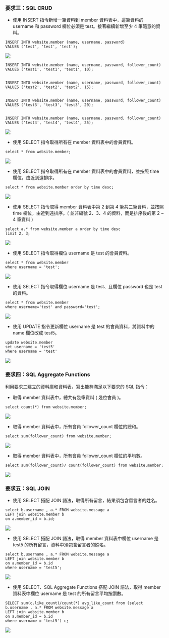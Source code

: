 ### 要求三：SQL CRUD

*  使⽤ INSERT 指令新增⼀筆資料到 member 資料表中，這筆資料的 username 和 password 欄位必須是 test。接著繼續新增⾄少 4 筆隨意的資料。

```mysql=
INSERT INTO website.member (name, username, password)
VALUES ('test', 'test', 'test');
```
![](https://github.com/stella0320/JiaXinWeHelpApplication.github.io/blob/main/docs/task/week5/image/image3-1.png)

```mysql=
INSERT INTO website.member (name, username, password, follower_count)
VALUES ('test1', 'test1', 'test1', 10);


INSERT INTO website.member (name, username, password, follower_count)
VALUES ('test2', 'test2', 'test2', 15);


INSERT INTO website.member (name, username, password, follower_count)
VALUES ('test3', 'test3', 'test3', 20);


INSERT INTO website.member (name, username, password, follower_count)
VALUES ('test4', 'test4', 'test4', 25);
```

![](https://github.com/stella0320/JiaXinWeHelpApplication.github.io/blob/main/docs/task/week5/image/image3-1-1.png)



* 使⽤ SELECT 指令取得所有在 member 資料表中的會員資料。

```mysql=
select * from website.member;
```
![](https://github.com/stella0320/JiaXinWeHelpApplication.github.io/blob/main/docs/task/week5/image/image3-2.png)


* 使⽤ SELECT 指令取得所有在 member 資料表中的會員資料，並按照 time 欄位，由近到遠排序。

```mysql=
select * from website.member order by time desc;
```
![](https://github.com/stella0320/JiaXinWeHelpApplication.github.io/blob/main/docs/task/week5/image/image3-3.png)

* 使⽤ SELECT 指令取得 member 資料表中第 2 到第 4 筆共三筆資料，並按照 time 欄位，由近到遠排序。( 並非編號 2、3、4 的資料，⽽是排序後的第 2 ~ 4 筆資料 )

```mysql=
select a.* from website.member a order by time desc
limit 2, 3;
```
![](https://github.com/stella0320/JiaXinWeHelpApplication.github.io/blob/main/docs/task/week5/image/image3-4.jpg)


* 使⽤ SELECT 指令取得欄位 username 是 test 的會員資料。

```mysql=
select * from website.member 
where username = 'test';
```
![](https://github.com/stella0320/JiaXinWeHelpApplication.github.io/blob/main/docs/task/week5/image/image3-5.png)

* 使⽤ SELECT 指令取得欄位 username 是 test、且欄位 password 也是 test 的資料。

```mysql=
select * from website.member
where username='test' and password='test';
```

![](https://github.com/stella0320/JiaXinWeHelpApplication.github.io/blob/main/docs/task/week5/image/image3-6.png)


* 使⽤ UPDATE 指令更新欄位 username 是 test 的會員資料，將資料中的 name 欄位改成 test5。

```mysql=
update website.member 
set username = 'test5'
where username = 'test'
```

![](https://github.com/stella0320/JiaXinWeHelpApplication.github.io/blob/main/docs/task/week5/image/image3-7.png)


### 要求四：SQL Aggregate Functions

利⽤要求⼆建立的資料庫和資料表，寫出能夠滿⾜以下要求的 SQL 指令：
* 取得 member 資料表中，總共有幾筆資料 ( 幾位會員 )。
```mysql=
select count(*) from website.member;
```
![](https://github.com/stella0320/JiaXinWeHelpApplication.github.io/blob/main/docs/task/week5/image/image4-1.png)

* 取得 member 資料表中，所有會員 follower_count 欄位的總和。
```mysql=
select sum(follower_count) from website.member;
```

![](https://github.com/stella0320/JiaXinWeHelpApplication.github.io/blob/main/docs/task/week5/image/image4-2.png)


* 取得 member 資料表中，所有會員 follower_count 欄位的平均數。

```mysql=
select sum(follower_count)/ count(follower_count) from website.member;
```
![](https://github.com/stella0320/JiaXinWeHelpApplication.github.io/blob/main/docs/task/week5/image/image4-3.png)


### 要求五：SQL JOIN


* 使⽤ SELECT 搭配 JOIN 語法，取得所有留⾔，結果須包含留⾔者的姓名。

```mysql=
select b.username , a.* FROM website.message a
LEFT join website.member b
on a.member_id = b.id;
```
![](https://github.com/stella0320/JiaXinWeHelpApplication.github.io/blob/main/docs/task/week5/image/image5-1.png)


* 使⽤ SELECT 搭配 JOIN 語法，取得 member 資料表中欄位 username 是 test5 的所有留⾔，資料中須包含留⾔者的姓名。

```mysql=
select b.username , a.* FROM website.message a
LEFT join website.member b
on a.member_id = b.id
where username = 'test5';
```

![](https://github.com/stella0320/JiaXinWeHelpApplication.github.io/blob/main/docs/task/week5/image/image5-2.png)


* 使⽤ SELECT、SQL Aggregate Functions 搭配 JOIN 語法，取得 member 資料表中欄位 username 是 test 的所有留⾔平均按讚數。

```mysql=
SELECT sum(c.like_count)/count(*) avg_like_count from (select b.username , a.* FROM website.message a
LEFT join website.member b
on a.member_id = b.id
where username = 'test5') c;
```

![](https://github.com/stella0320/JiaXinWeHelpApplication.github.io/blob/main/docs/task/week5/image/image5-3.png)
